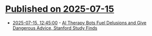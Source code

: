 # [Published on 2025-07-15](index.md)

* [2025-07-15, 12:45:00](https://soylentnews.org/article.pl?sid=25/07/14/1740236&from=rss) - [AI Therapy Bots Fuel Delusions and Give Dangerous Advice, Stanford Study Finds](https://soylentnews.org/article.pl?sid=25/07/14/1740236&from=rss)
